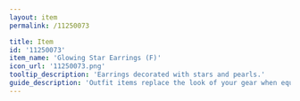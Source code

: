 ```yaml
---
layout: item
permalink: /11250073

title: Item
id: '11250073'
item_name: 'Glowing Star Earrings (F)'
icon_url: '11250073.png'
tooltip_description: 'Earrings decorated with stars and pearls.'
guide_description: 'Outfit items replace the look of your gear when equipped.'
---
```

